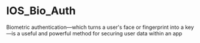 # IOS_Bio_Auth
Biometric authentication—which turns a user's face or fingerprint into a key—is a useful and powerful method for securing user data within an app
